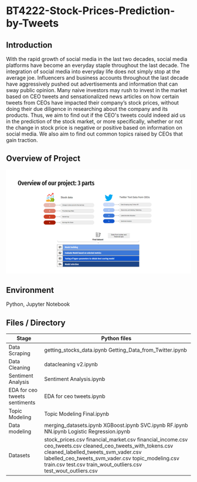 # BT4222-Stock-Prices-Prediction-by-Tweets

## Introduction
With the rapid growth of social media in the last two decades, social media platforms have become an everyday staple throughout the last decade. The integration of social media into everyday life does not simply stop at the average joe. Influencers and business accounts throughout the last decade have aggressively pushed out advertisements and information that can sway public opinion. Many naive investors may rush to invest in the market based on CEO tweets and sensationalized news articles on how certain tweets from CEOs have impacted their company’s stock prices, without doing their due diligence in researching about the company and its products. Thus, we aim to find out if the CEO's tweets could indeed aid us in the prediction of the stock market, or more specifically, whether or not the change in stock price is negative or positive based on information on social media. We also aim to find out common topics raised by CEOs that gain traction.

## Overview of Project
![alt text](https://github.com/yingqi16/BT4222-Stock-Prices-Prediction-by-Tweets/blob/main/Screenshot%20(235).png?raw=true)

## Environment

Python, Jupyter Notebook

## Files / Directory 

| Stage                         | Python files                                                                                                                                                                                                                                                              |
|-------------------------------|---------------------------------------------------------------------------------------------------------------------------------------------------------------------------------------------------------------------------------------------------------------------------|
| Data Scraping                 | getting_stocks_data.ipynb Getting_Data_from_Twitter.ipynb                                                                                                                                                                                                                 |
| Data Cleaning                 | datacleaning v2.ipynb                                                                                                                                                                                                                                                     |
| Sentiment Analysis            | Sentiment Analysis.ipynb                                                                                                                                                                                                                                                  |
| EDA for ceo tweets sentiments | EDA for ceo tweets.ipynb                                                                                                                                                                                                                                                  |
| Topic Modeling                | Topic Modeling Final.ipynb                                                                                                                                                                                                                                                |
| Data modeling                 | merging_datasets.ipynb XGBoost.ipynb SVC.ipynb RF.ipynb NN.ipynb Logistic Regression.ipynb                                                                                                                                                                                |
| Datasets                      | stock_prices.csv financial_market.csv financial_income.csv ceo_tweets.csv cleaned_ceo_tweets_with_tokens.csv cleaned_labelled_tweets_svm_vader.csv labelled_ceo_tweets_svm_vader.csv topic_modeling.csv train.csv test.csv train_wout_outliers.csv test_wout_outliers.csv |
